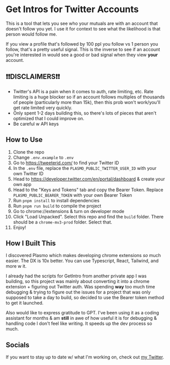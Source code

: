 # Get Intros for Twitter Accounts
This is a tool that lets you see who your mutuals are with an account that doesn't follow you yet. I use it for context to see what the likelihood is that person would follow me.

If you view a profile that's followed by 100 ppl you follow vs 1 person you follow, that's a pretty useful signal. This is the inverse to see if an account you're interested in would see a good or bad signal when they view **your** account.

## ❗❗DISCLAIMERS❗❗
- Twitter's API is a pain when it comes to auth, rate limiting, etc. Rate limiting is a huge blocker so if an account follows multiples of thousands of people (particularly more than 15k), then this prob won't work/you'll get rate limited very quickly.
- Only spent 1-2 days building this, so there's lots of pieces that aren't optimized that I could improve on.
- Be careful w API keys

## How to Use

1. Clone the repo
2. Change `.env.example` to `.env`
3. Go to https://tweeterid.com/ to find your Twitter ID
4. In the `.env` file, replace the `PLASMO_PUBLIC_TWITTER_USER_ID` with your own Twitter ID
5. Head to https://developer.twitter.com/en/portal/dashboard & create your own app
6. Head to the "Keys and Tokens" tab and copy the Bearer Token. Replace `PLASMO_PUBLIC_BEARER_TOKEN` with your own Bearer Token
7. Run `pnpm install` to install dependencies
8. Run `pnpm run build` to compile the project
9. Go to chrome://extensions & turn on developer mode
10. Click "Load Unpacked". Select this repo and find the `build` folder. There should be a `chrome-mv3-prod` folder. Select that.
11. Enjoy!

## How I Built This
I discovered Plasmo which makes developing chrome extensions *so* much easier. The DX is 10x better. You can use Typescript, React, Tailwind, and more w it.

I already had the scripts for GetIntro from another private app I was building, so this project was mainly about converting it into a chrome extension + figuring out Twitter auth. Was spending **way** too much time debugging & trying to figure out the issues for a project that was only supposed to take a day to build, so decided to use the Bearer token method to get it launched.

Also would like to express gratitude to GPT. I've been using it as a coding assistant for months & am **still** in awe of how useful it is for debugging & handling code I don't feel like writing. It speeds up the dev process so much.

## Socials
If you want to stay up to date w/ what I'm working on, check out [my Twitter](https://twitter.com/amaan_eth).

